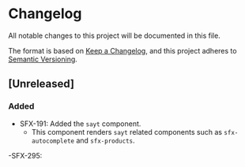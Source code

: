 # Changelog
All notable changes to this project will be documented in this file.

The format is based on [Keep a Changelog](https://keepachangelog.com/en/1.0.0/),
and this project adheres to [Semantic Versioning](https://semver.org/spec/v2.0.0.html).

## [Unreleased]
### Added
- SFX-191: Added the `sayt` component.
  - This component renders `sayt` related components such as `sfx-autocomplete` and `sfx-products`.

-SFX-295:
